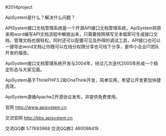 #2014project

ApiSystem是什么？解决什么问题？

APISystem接口文档管理系统是一个开源API接口文档管理系统，ApiSystem将原来用word编写API文档流程中解放出来，只需要按照填写文本框即可生成接口文档，管理文档也很轻松，同时还可以配置可见及所得的调试工具，API接口也可以一键导出word文档让你既可以在线分权限分享也可线下分享，是中小企业IT团队开发的福音。

ApiSystem接口文档管理系统开发与2004年，经过几次迭代2005年形成一个稳定形态与大家见面。

ApiSystem基于ThinkPHP3.2和OneThink开发，简单实用，希望让开发更加快捷高效。

ApiSystem遵循Apache2开源协议发布，并提供免费使用。



官网 http://www.apisystem.cn

交流官网 http://bbs.apisystem.cn

交流QQ群 577693968 交流QQ群2 460098419
